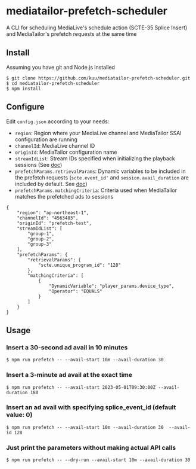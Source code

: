 # mediatailor-prefetch-scheduler
A CLI for scheduling MediaLive's schedule action (SCTE-35 Splice Insert) and MediaTailor's prefetch requests at the same time

## Install
Assuming you have git and Node.js installed
```
$ git clone https://github.com/kuu/mediatailor-prefetch-scheduler.git
$ cd mediatailor-prefetch-scheduler
$ npm install
```

## Configure
Edit `config.json` according to your needs:
* `region`: Region where your MediaLive channel and MediaTailor SSAI configuration are running
* `channelId`: MediaLive channel ID
* `originId`: MediaTailor configuration name
* `streamIdList`: Stream IDs specified when initializing the playback sessions (See [doc](https://docs.aws.amazon.com/mediatailor/latest/ug/prefetching-ads.html))
* `prefetchParams.retrievalParams`: Dynamic variables to be included in the prefetch requests (`scte.event_id'` and `session.avail_duration` are included by default. See [doc](https://docs.aws.amazon.com/mediatailor/latest/ug/variables.html))
* `prefetchParams.matchingCriteria`: Criteria used when MediaTailor matches the prefetched ads to sessions
```
{
    "region": "ap-northeast-1",
    "channelId": "4563483",
    "originId": "prefetch-test",
    "streamIdList": [
        "group-1",
        "group-2",
        "group-3"
    ],
    "prefetchParams": {
        "retrievalParams": {
            "scte.unique_program_id": "128"
        },
        "matchingCriteria": [
            {
                "DynamicVariable": "player_params.device_type",
                "Operator": "EQUALS"
            }
        ]
    }
}
```

## Usage

### Insert a 30-second ad avail in 10 minutes
```
$ npm run prefetch -- --avail-start 10m --avail-duration 30
```

### Insert a 3-minute ad avail at the exact time
```
$ npm run prefetch -- --avail-start 2023-05-01T09:30:00Z --avail-duration 180
```

### Insert an ad avail with specifying splice_event_id (default value: 0)
```
$ npm run prefetch -- --avail-start 10m --avail-duration 30  --avail-id 128
```

### Just print the parameters without making actual API calls
```
$ npm run prefetch -- --dry-run --avail-start 10m --avail-duration 30
```
